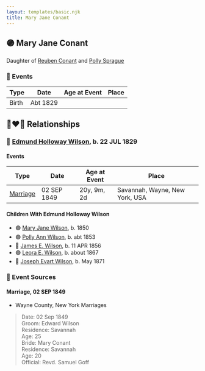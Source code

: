 ```yaml
---
layout: templates/basic.njk
title: Mary Jane Conant
---
```

## 🟣 Mary Jane Conant

Daughter of [Reuben Conant](/people/7/72221832) and [Polly Sprague](/people/5/53927626)

### 📆 Events

Type | Date | Age at Event | Place
------ | ------ | ------ | ------
Birth | Abt 1829 |  |

## 👩‍❤️‍👨 Relationships

### 🔵 [Edmund Holloway Wilson](/people/6/67777324), b. 22 JUL 1829

#### Events

Type | Date | Age at Event | Place
------ | ------ | ------ | ------
[Marriage](#event-family-0-event-0) | 02 SEP 1849 | 20y, 9m, 2d | Savannah, Wayne, New York, USA
#### Children With Edmund Holloway Wilson
* 🟣 [Mary Jane Wilson](/people/6/68306241), b. 1850
* 🟣 [Polly Ann Wilson](/people/9/97244328), b. abt 1853
* 🔵 [James E. Wilson](/people/5/54950695), b. 11 APR 1856
* 🟣 [Leora E. Wilson](/people/2/22233872), b. about 1867
* 🔵 [Joseph Evart Wilson](/people/5/57306025), b. May 1871
### 📰 Event Sources

#### <a id="event-family-0-event-0"></a> Marriage, 02 SEP 1849
* Wayne County, New York Marriages
>   
  > Date: 02 Sep 1849  
  > Groom: Edward Wilson  
  > Residence: Savannah  
  > Age: 25  
  > Bride: Mary Conant  
  > Residence: Savannah  
  > Age: 20  
  > Official: Revd. Samuel Goff